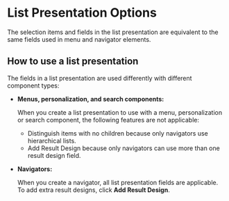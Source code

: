 # List Presentation Options


The selection items and fields in the list presentation are equivalent to the same fields used in menu and navigator elements.

## How to use a list presentation

The fields in a list presentation are used differently with different component types:

-   **Menus, personalization, and search components:**

    When you create a list presentation to use with a menu, personalization or search component, the following features are not applicable:

    -   Distinguish items with no children because only navigators use hierarchical lists.
    -   Add Result Design because only navigators can use more than one result design field.
-   **Navigators:**

    When you create a navigator, all list presentation fields are applicable. To add extra result designs, click **Add Result Design**.


